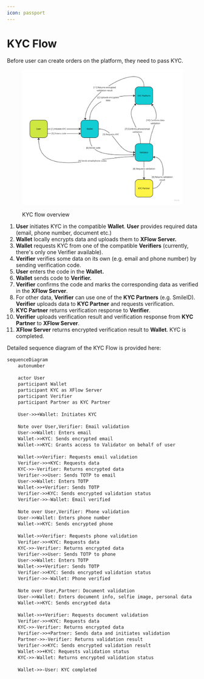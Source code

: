 ```yaml
---
icon: passport
---
```


# KYC Flow

Before user can create orders on the platform, they need to pass KYC.

<figure><img src="../.gitbook/assets/image.png" alt=""><figcaption><p>KYC flow overview</p></figcaption></figure>

1. **User** initiates KYC in the compatible **Wallet**. **User** provides required data (email, phone number, document etc.)
2. **Wallet** locally encrypts data and uploads them to **XFlow Server.**
3. **Wallet** requests KYC from one of the compatible **Verifiers** (currently, there's only one Verifier available).
4. **Verifier** verifies some data on its own (e.g. email and phone number) by sending verification code.
5. **User** enters the code in the **Wallet.**
6. **Wallet** sends code to **Verifier.**
7. **Verifier** confirms the code and marks the corresponding data as verified in the **XFlow Server**.
8. For other data, **Verifier** can use one of the **KYC Partners** (e.g. SmileID). **Verifier** uploads data to **KYC Partner** and requests verification.
9. **KYC Partner** returns verification response to **Verifier**.
10. **Verifier** uploads verification result and verification response from **KYC Partner** to **XFlow Server**.
11. **XFlow Server** returns encrypted verification result to **Wallet**. KYC is completed.

Detailed sequence diagram of the KYC Flow is provided here:

```mermaid
sequenceDiagram
    autonumber
    
    actor User
    participant Wallet
    participant KYC as XFlow Server
    participant Verifier
    participant Partner as KYC Partner
    
    User->>+Wallet: Initiates KYC
    
    Note over User,Verifier: Email validation
    User->>Wallet: Enters email
    Wallet->>KYC: Sends encrypted email
    Wallet->>KYC: Grants access to Validator on behalf of user

    Wallet->>Verifier: Requests email validation
    Verifier->>+KYC: Requests data
    KYC->>-Verifier: Returns encrypted data
    Verifier->>User: Sends TOTP to email
    User->>Wallet: Enters TOTP
    Wallet->>+Verifier: Sends TOTP
    Verifier->>KYC: Sends encrypted validation status
    Verifier->>-Wallet: Email verified

    Note over User,Verifier: Phone validation
    User->>Wallet: Enters phone number
    Wallet->>KYC: Sends encrypted phone

    Wallet->>Verifier: Requests phone validation
    Verifier->>+KYC: Requests data
    KYC->>-Verifier: Returns encrypted data
    Verifier->>User: Sends TOTP to phone
    User->>Wallet: Enters TOTP
    Wallet->>+Verifier: Sends TOTP
    Verifier->>KYC: Sends encrypted validation status
    Verifier->>-Wallet: Phone verified

    Note over User,Partner: Document validation
    User->>Wallet: Enters document info, selfie image, personal data
    Wallet->>KYC: Sends encrypted data
    
    Wallet->>+Verifier: Requests document validation
    Verifier->>+KYC: Requests data
    KYC->>-Verifier: Returns encrypted data
    Verifier->>+Partner: Sends data and initiates validation
    Partner->>-Verifier: Returns validation result
    Verifier->>KYC: Sends encrypted validation result
    Wallet->>+KYC: Requests validation status
    KYC->>-Wallet: Returns encrypted validation status
    
    Wallet->>-User: KYC completed
```

